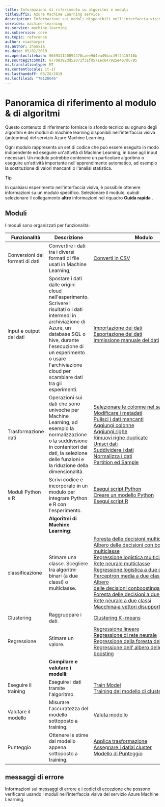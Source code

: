 ```yaml
---
title: Informazioni di riferimento su algoritmi e moduli
titleSuffix: Azure Machine Learning service
description: Informazioni sui moduli disponibili nell'interfaccia visiva di Azure Machine Learning
services: machine-learning
ms.service: machine-learning
ms.subservice: core
ms.topic: reference
author: xiaoharper
ms.author: zhanxia
ms.date: 05/02/2019
ms.openlocfilehash: 065931140894478caee9d4ea49dac49f2415716b
ms.sourcegitcommit: 07700392dd52071f31f0571ec847925e467d6795
ms.translationtype: MT
ms.contentlocale: it-IT
ms.lasthandoff: 08/28/2019
ms.locfileid: "70128646"
---
```

# <a name="algorithm--module-reference-overview"></a>Panoramica di riferimento al modulo & di algoritmi

Questo contenuto di riferimento fornisce lo sfondo tecnico su ognuno degli algoritmi e dei moduli di machine learning disponibili nell'interfaccia visiva (anteprima) del servizio Azure Machine Learning.

Ogni modulo rappresenta un set di codice che può essere eseguito in modo indipendente ed eseguire un'attività di Machine Learning, in base agli input necessari. Un modulo potrebbe contenere un particolare algoritmo o eseguire un'attività importante nell'apprendimento automatico, ad esempio la sostituzione di valori mancanti o l'analisi statistica.

> [!TIP]
> In qualsiasi esperimento nell'interfaccia visiva, è possibile ottenere informazioni su un modulo specifico. Selezionare il modulo, quindi selezionare il collegamento **altre** informazioni nel riquadro **Guida rapida** .

## <a name="modules"></a>Moduli

I moduli sono organizzati per funzionalità:

| Funzionalità | Descrizione | Modulo |
| --- |--- | ---- |
| Conversioni dei formati di dati | Convertire i dati tra i diversi formati di file usati in Machine Learning, | [Converti in CSV](convert-to-csv.md) |
| Input e output dei dati | Spostare i dati dalle origini cloud nell'esperimento. Scrivere i risultati o i dati intermedi in archiviazione di Azure, un database SQL o hive, durante l'esecuzione di un esperimento o usare l'archiviazione cloud per scambiare dati tra gli esperimenti.  | [Importazione dei dati](import-data.md)<br/>[Esportazione dei dati](export-data.md)<br/>[Immissione manuale dei dati](enter-data-manually.md) |
| Trasformazione dati | Operazioni sui dati che sono univoche per Machine Learning, ad esempio la normalizzazione o la suddivisione in contenitori dei dati, la selezione delle funzioni e la riduzione della dimensionalità.| [Selezionare le colonne nel set di dati](select-columns-in-dataset.md) <br/> [Modificare i metadati](edit-metadata.md) <br/> [Pulisci i dati mancanti](clean-missing-data.md) <br/> [Aggiungi colonne](add-columns.md) <br/> [Aggiungi righe](add-rows.md) <br/> [Rimuovi righe duplicate](remove-duplicate-rows.md) <br/> [Unisci dati](join-data.md) <br/> [Suddividere i dati](split-data.md) <br/> [Normalizza i dati](normalize-data.md) <br/> [Partition ed Sample](partition-and-sample.md) |
| Moduli Python e R | Scrivi codice e incorporalo in un modulo per integrare Python e R con l'esperimento. | [Esegui script Python](execute-python-script.md)   <br/> [Creare un modello Python](create-python-model.md) <br/> [Esegui script R](execute-r-script.md)
|  | **Algoritmi di Machine Learning**: | |
| classificazione | Stimare una classe.  Scegliere tra algoritmi binari (a due classi) o multiclasse.| [Foresta delle decisioni multiclasse](multiclass-decision-forest.md) <br/> [Albero delle decisioni con boosting multiclasse](multiclass-boosted-decision-tree.md) <br/> [Regressione logistica multiclasse](multiclass-logistic-regression.md)  <br/> [Rete neurale multiclasse](multiclass-neural-network.md)  <br/>  [Regressione logistica a due classi](two-class-logistic-regression.md)  <br/>[Perceptron media a due classi](two-class-averaged-perceptron.md) <br/> [Albero delle&nbsp;decisioni&nbsp;conboostingadueclassi&nbsp;](two-class-boosted-decision-tree.md)  <br/> [Foresta delle decisioni a due classi](two-class-decision-forest.md)  <br/> [Rete neurale a due classi](two-class-neural-network.md)  <br/> [Macchina&#8209;a&nbsp;vettori&nbsp;disupportoperdueclassi&nbsp;](two-class-support-vector-machine.md) 
| Clustering | Raggruppare i dati.| [Clustering K-means](k-means-clustering.md)
| Regressione | Stimare un valore. | [Regressione lineare](linear-regression.md)  <br/> [Regressione di rete neurale](neural-network-regression.md)  <br/> [Regressione della foresta delle decisioni](decision-forest-regression.md)  <br/> [Regressione dell'&nbsp;albero&nbsp;delle&nbsp;decisioni con boosting](boosted-decision-tree-regression.md)
|  | **Compilare e valutare i modelli**: | |
| Eseguire il training   | Eseguire i dati tramite l'algoritmo. | [Train Model](train-model.md)  <br/> [Training del modello di clustering](train-clustering-model.md)    |
| Valutare il modello | Misurare l'accuratezza del modello sottoposto a training. |  [Valuta modello](evaluate-model.md)
| Punteggio | Ottenere le stime dal modello appena sottoposto a training. | [Applica trasformazione](apply-transformation.md)<br/>[Assegnare&nbsp;i&nbsp;datiai&nbsp;cluster](assign-data-to-clusters.md) <br/>[Modello di Punteggio](score-model.md)

## <a name="error-messages"></a>messaggi di errore

Informazioni sui [messaggi di errore e i codici di eccezione](machine-learning-module-error-codes.md) che possono verificarsi usando i moduli nell'interfaccia visiva del servizio Azure Machine Learning.
